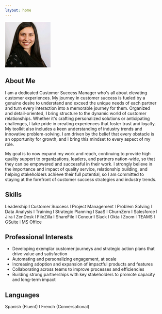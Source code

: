 ```yaml
---
layout: home 
---
```

<img src="assets/AParedesPhoto.png" width="150">

## About Me ##

I am a dedicated Customer Success Manager who's all about elevating customer experiences. My journey in customer success is fueled by a genuine desire to understand and exceed the unique needs of each partner and turn every interaction into a memorable journey for them. Organized and detail-oriented, I bring structure to the dynamic world of customer relationships. Whether it's crafting personalized solutions or anticipating challenges, I take pride in creating experiences that foster trust and loyalty. My toolkit also includes a keen understanding of industry trends and innovative problem-solving. I am driven by the belief that every obstacle is an opportunity for growth, and I bring this mindset to every aspect of my role.

My goal is to now expand my work and reach, continuing to provide high quality support to organizations, leaders, and partners nation-wide, so that they can be empowered and successful in their work. I strongly believe in the importance and impact of quality service, relationship building, and helping stakeholders achieve their full potential, so I am committed to staying at the forefront of customer success strategies and industry trends.

## Skills ##

Leadership l Customer Success l Project Management l Problem Solving l Data Analysis l Training l Strategic Planning l SaaS l ChurnZero l Salesforce l Jira l ZenDesk l FileZilla l ShareFile l Concur l Slack l Okta l Zoom l TEAMS l GSuite l MS Office

## Professional Interests ##

* Developing exemplar customer journeys and strategic action plans that drive value and satisfaction
* Automating and personalizing engagement, at scale
* Increasing adoption and expansion of impactful products and features
* Collaborating across teams to improve processes and efficiencies
* Building strong partnerships with key stakeholders to promote capacity and long-term impact

## Languages ##

Spanish (Fluent) l French (Conversational)
